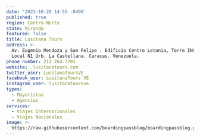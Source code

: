```yaml
---
date: '2023-10-20 14:55 -0400'
published: true
region: Centro-Norte
state: Miranda
featured: false
title: Lusitana Tours
address: >-
  Av. Eugenio Mendoza y San Felipe . Edificio Centro Letonia, Torre ING BANK PB
  Local N1 Urb. La Castellana. Caracas. Venezuela.
phone_number: 212 264.7701
website: .lusitanatours.com
twitter_user: LusitanaToursVE
facebook_user: LusitanaTours VE
instagram_user: lusitanatoursve
types:
  - Mayoristas
  - Agencias
services:
  - Viajes Internacionales
  - Viajes Nacionales
image: >-
  https://raw.githubusercontent.com/boardingpassblog/boardingpassblog.github.io/main/assets/images/1lusitanatours.jpg
---
```


